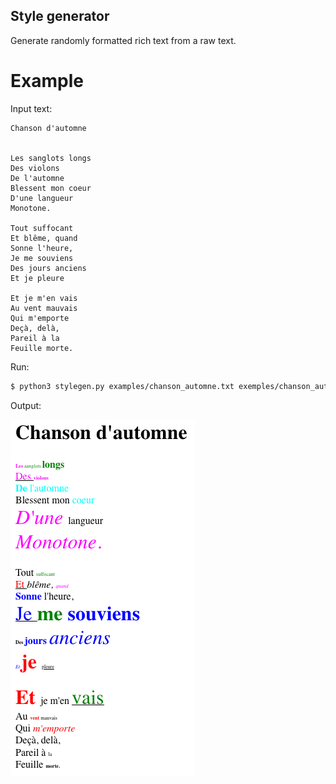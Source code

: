 Style generator
---------------

Generate randomly formatted rich text from a raw text.

# Example

Input text:

```raw
Chanson d'automne


Les sanglots longs
Des violons
De l'automne
Blessent mon coeur
D'une langueur
Monotone.

Tout suffocant
Et blême, quand
Sonne l'heure,
Je me souviens
Des jours anciens
Et je pleure

Et je m'en vais
Au vent mauvais
Qui m'emporte
Deçà, delà,
Pareil à la
Feuille morte.
```

Run:

```bash
$ python3 stylegen.py examples/chanson_automne.txt exemples/chanson_automne.html
```

Output:

![Output](examples/chanson_automne.png)
